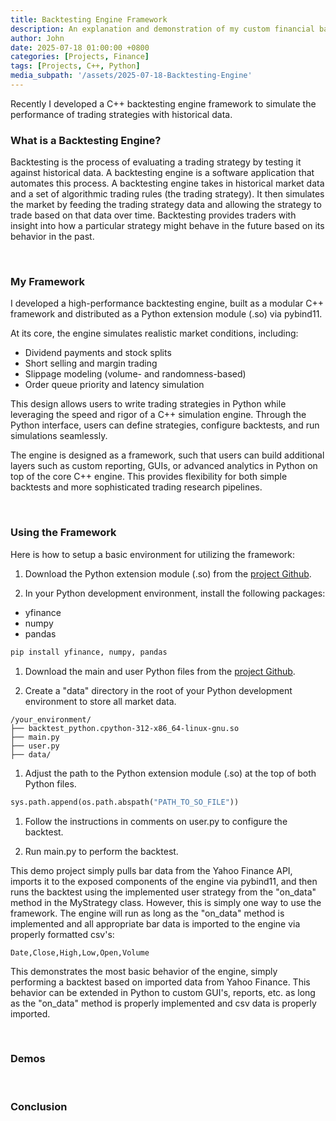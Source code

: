 ```yaml
---
title: Backtesting Engine Framework
description: An explanation and demonstration of my custom financial backtesting engine framework
author: John
date: 2025-07-18 01:00:00 +0800
categories: [Projects, Finance]
tags: [Projects, C++, Python]
media_subpath: '/assets/2025-07-18-Backtesting-Engine'
---
```



Recently I developed a C++ backtesting engine framework to simulate the performance of trading strategies with historical data. 



### What is a Backtesting Engine?

Backtesting is the process of evaluating a trading strategy by testing it against historical data. A backtesting engine is a software application that automates this process. A backtesting engine takes in historical market data and a set of algorithmic trading rules (the trading strategy). It then simulates the market by feeding the trading strategy data and allowing the strategy to trade based on that data over time. Backtesting provides traders with insight into how a particular strategy might behave in the future based on its behavior in the past. 

<br />

### My Framework

I developed a high-performance backtesting engine, built as a modular C++ framework and distributed as a Python extension module (.so) via pybind11.

At its core, the engine simulates realistic market conditions, including:

- Dividend payments and stock splits
- Short selling and margin trading
- Slippage modeling (volume- and randomness-based)
- Order queue priority and latency simulation


This design allows users to write trading strategies in Python while leveraging the speed and rigor of a C++ simulation engine. Through the Python interface, users can define strategies, configure backtests, and run simulations seamlessly.

The engine is designed as a framework, such that users can build additional layers such as custom reporting, GUIs, or advanced analytics in Python on top of the core C++ engine. This provides flexibility for both simple backtests and more sophisticated trading research pipelines.

<br />

### Using the Framework

Here is how to setup a basic environment for utilizing the framework:

1. Download the Python extension module (.so) from the [project Github](https://github.com/JohnDCode/JDA-Backtesting-Engine-Publish).

1. In your Python development environment, install the following packages:

- yfinance
- numpy
- pandas

```bash
pip install yfinance, numpy, pandas
```

1. Download the main and user Python files from the [project Github](https://github.com/JohnDCode/JDA-Backtesting-Engine-Publish).

1. Create a "data" directory in the root of your Python development environment to store all market data.

```
/your_environment/
├── backtest_python.cpython-312-x86_64-linux-gnu.so
├── main.py
├── user.py
├── data/
```

1. Adjust the path to the Python extension module (.so) at the top of both Python files.

```python
sys.path.append(os.path.abspath("PATH_TO_SO_FILE"))
```

1. Follow the instructions in comments on user.py to configure the backtest.

1. Run main.py to perform the backtest.

This demo project simply pulls bar data from the Yahoo Finance API, imports it to the exposed components of the engine via pybind11, and then runs the backtest using the implemented user strategy from the "on_data" method in the MyStrategy class. However, this is simply one way to use the framework. The engine will run as long as the "on_data" method is implemented and all appropriate bar data is imported to the engine via properly formatted csv's:

```
Date,Close,High,Low,Open,Volume
```

This demonstrates the most basic behavior of the engine, simply performing a backtest based on imported data from Yahoo Finance. This behavior can be extended in Python to custom GUI's, reports, etc. as long as the "on_data" method is properly implemented and csv data is properly imported. 

<br />

### Demos

<br />

### Conclusion

<br />
